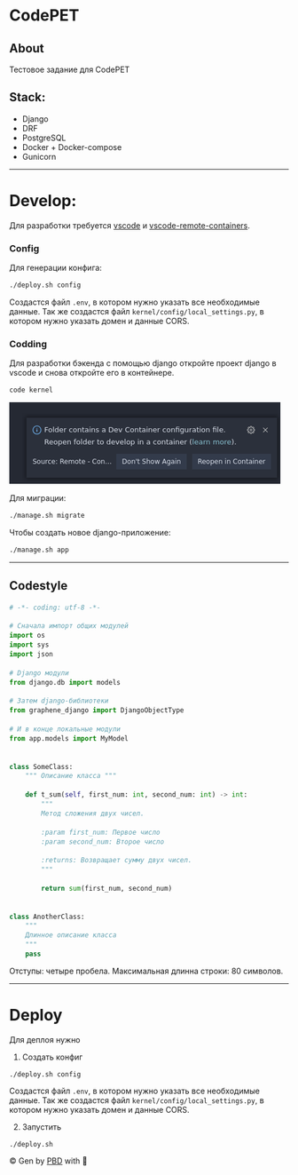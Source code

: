 # CodePET

## About
Тестовое задание для CodePET

## Stack:
* Django
* DRF
* PostgreSQL
* Docker + Docker-compose
* Gunicorn
---
# Develop:

Для разработки требуется [vscode](https://code.visualstudio.com/) и [vscode-remote-containers](https://code.visualstudio.com/docs/remote/containers).

### Config
Для генерации конфига:
```bash
./deploy.sh config
```
Создастся файл `.env`, в котором нужно указать все необходимые данные. Так же создастся файл `kernel/config/local_settings.py`, в котором нужно указать домен и данные CORS.


### Codding

Для разработки бэкенда с помощью django откройте проект django в vscode и снова откройте его в контейнере.


```bash
code kernel
```

![reopen](https://github.com/lyaguxafrog/python-backend-devcontainers/blob/release/docs/pics/reopen.png?raw=true)

Для миграции:
```bash
./manage.sh migrate
```

Чтобы создать новое djangо-приложение:
```bash
./manage.sh app
```
---

## Codestyle
```python
# -*- coding: utf-8 -*-

# Сначала импорт общих модулей
import os
import sys
import json

# Django модули
from django.db import models

# Затем django-библиотеки
from graphene_django import DjangoObjectType

# И в конце локальные модули
from app.models import MyModel


class SomeClass:
    """ Описание класса """

    def t_sum(self, first_num: int, second_num: int) -> int:
        """
        Метод сложения двух чисел.

        :param first_num: Первое число
        :param second_num: Второе число

        :returns: Возвращает сумму двух чисел.
        """

        return sum(first_num, second_num)


class AnotherClass:
    """
    Длинное описание класса
    """
    pass
```
Отступы: четыре пробела. Максимальная длинна строки: 80 символов.




---
# Deploy

Для деплоя нужно

1. Создать конфиг
```
./deploy.sh config
```
Создастся файл `.env`, в котором нужно указать все необходимые данные. Так же создастся файл `kernel/config/local_settings.py`, в котором нужно указать домен и данные CORS.

2. Запустить
```
./deploy.sh 
```




&copy; Gen by [PBD](https://gitub.com/lyaguxafrog/python-backend-devcontainers) with 💚
